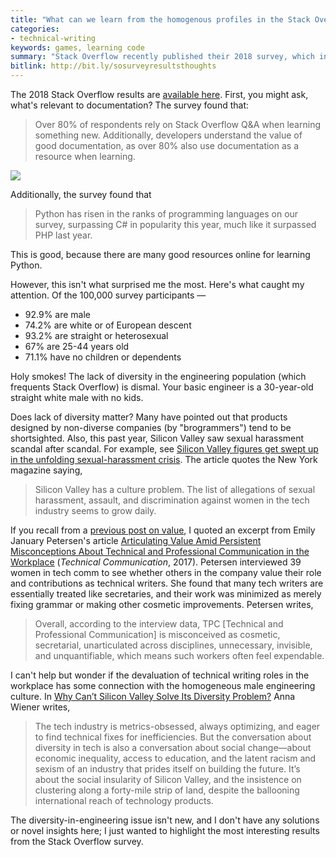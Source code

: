 ```yaml
---
title: "What can we learn from the homogenous profiles in the Stack Overflow 2018 survey?"
categories:
- technical-writing
keywords: games, learning code
summary: "Stack Overflow recently published their 2018 survey, which included more than 100,000 developers. What surprised me most was the lack of diversity in the survey participants."
bitlink: http://bit.ly/sosurveyresultsthoughts
---
```


The 2018 Stack Overflow results are [available here](https://insights.stackoverflow.com/survey/2018). First, you might ask, what's relevant to documentation? The survey found that:

> Over 80% of respondents rely on Stack Overflow Q&A when learning something new. Additionally, developers understand the value of good documentation, as over 80% also use documentation as a resource when learning.

<img src="https://s3-us-west-1.amazonaws.com/idratherbewritingmedia.com/images/waysdeveloperslearn.png"/>

Additionally, the survey found that

> Python has risen in the ranks of programming languages on our survey, surpassing C# in popularity this year, much like it surpassed PHP last year.

This is good, because there are many good resources online for learning Python.

However, this isn't what surprised me the most. Here's what caught my attention. Of the 100,000 survey participants &mdash;

* 92.9% are male
* 74.2% are white or of European descent
* 93.2% are straight or heterosexual
* 67% are 25-44 years old
* 71.1% have no children or dependents

Holy smokes! The lack of diversity in the engineering population (which frequents Stack Overflow) is dismal. Your basic engineer is a 30-year-old straight white male with no kids.

Does lack of diversity matter? Many have pointed out that products designed by non-diverse companies (by "brogrammers") tend to be shortsighted. Also, this past year, Silicon Valley saw sexual harassment scandal after scandal. For example, see [Silicon Valley figures get swept up in the unfolding sexual-harassment crisis](https://www.mercurynews.com/2017/12/06/silicon-valley-figures-get-swept-up-in-the-unfolding-sexual-harassment-crisis/). The article quotes the New York magazine saying,

> Silicon Valley has a culture problem. The list of allegations of sexual harassment, assault, and discrimination against women in the tech industry seems to grow daily.

If you recall from a [previous post on value](https://idratherbewriting.com/2017/12/28/value-of-tech-comm-in-company-part2/#petersen), I quoted an excerpt from Emily January Petersen's article [Articulating Value Amid Persistent Misconceptions About Technical and Professional Communication in the Workplace](https://www.stc.org/techcomm/2017/08/01/articulating-value-amid-persistent-misconceptions-about-technical-and-professional-communication-in-the-workplace/) (*Technical Communication*, 2017). Petersen interviewed 39 women in tech comm to see whether others in the company value their role and contributions as technical writers. She found that many tech writers are essentially treated like secretaries, and their work was minimized as merely fixing grammar or making other cosmetic improvements. Petersen writes,

> Overall, according to the interview data, TPC [Technical and Professional Communication] is misconceived as cosmetic, secretarial, unarticulated across disciplines, unnecessary, invisible, and unquantifiable, which means such workers often feel expendable.

I can't help but wonder if the devaluation of technical writing roles in the workplace has some connection with the homogeneous male engineering culture. In [Why Can’t Silicon Valley Solve Its Diversity Problem?](https://www.newyorker.com/business/currency/why-cant-silicon-valley-solve-its-diversity-problem) Anna Wiener writes,

> The tech industry is metrics-obsessed, always optimizing, and eager to find technical fixes for inefficiencies. But the conversation about diversity in tech is also a conversation about social change&mdash;about economic inequality, access to education, and the latent racism and sexism of an industry that prides itself on building the future. It’s about the social insularity of Silicon Valley, and the insistence on clustering along a forty-mile strip of land, despite the ballooning international reach of technology products.

The diversity-in-engineering issue isn't new, and I don't have any solutions or novel insights here; I just wanted to highlight the most interesting results from the Stack Overflow survey.
